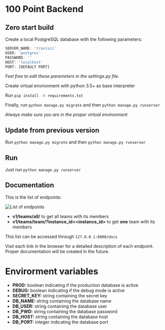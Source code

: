 # 100 Point Backend

Zero start build
--------------------------

Create a local PostgreSQL database with the following parameters:

```javascript
SERVER_NAME: 'travisci'
USER: 'postgres'
PASSWORD: ''
HOST: 'localhost'
PORT: [DEFAULT PORT]
```

_Feel free to edit these parameters in the settings.py file._

Create virtual environment with python 3.5+ as base interpreter

Run `pip install -r requirements.txt`

Finally, run `python manage.py migrate` and then `python manage.py runserver`

_Always make sure you are in the proper virtual environment_


Update from previous version
----------------------------

Run `python manage.py migrate` and then `python manage.py runserver`

Run
---

Just run `python manage.py runserver`

Documentation
-------------

This is the list of endpoints:

![List of endpoints](http://i.imgur.com/YPFEKu7.png)

- **v1/teams/all/** to get all teams with its members
- **v1/teams/team/?instance_id=<instance_id>** to get **one** team with its members

This list can be accessed through `127.0.0.1:8000/docs`

Visit each link in the browser for a detailed description of each endpoint. Proper documentation will be created in the future.

# Envirorment variables

- **PROD:** boolean indicating if the production database is active
- **DEBUG:** boolean indicating if the debug mode is active
- **SECRET_KEY:** string containing the secret key
- **DB_NAME:** string containing the database name
- **DB_USER:** string containing the database user
- **DB_PWD:** string containing the database password
- **DB_HOST:** string containing the database host
- **DB_PORT:** integer indicating the database port
